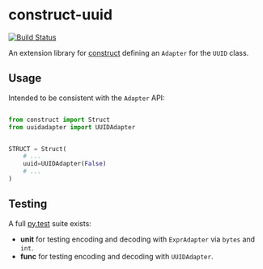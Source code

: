 # construct-uuid

[![Build Status](https://travis-ci.com/phuntimes/construct-uuid.svg?branch=master)](https://travis-ci.com/phuntimes/construct-uuid)

An extension library for [construct] defining an `Adapter` for the `UUID` class.

## Usage

Intended to be consistent with the `Adapter` API:

```python

from construct import Struct
from uuidadapter import UUIDAdapter


STRUCT = Struct(
    # ...
    uuid=UUIDAdapter(False)
    # ...
)

```

## Testing

A full [py.test] suite exists:

 * **unit** for testing encoding and decoding with `ExprAdapter` via `bytes` and `int`.
 * **func** for testing encoding and decoding with `UUIDAdapter`.


[construct]: https://github.com/construct/construct
[py.test]: https://docs.pytest.org/
